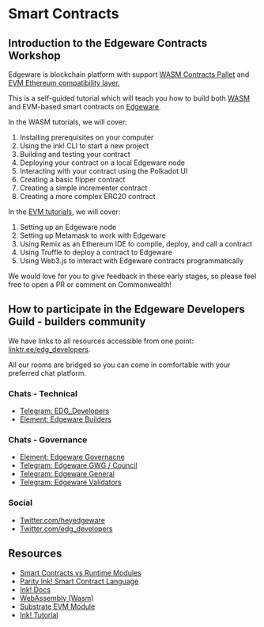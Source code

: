 # Smart Contracts

## Introduction to the Edgeware Contracts Workshop

Edgeware is blockchain platform with support [WASM Contracts Pallet](https://docs.edgewa.re/edgeware-runtime/wasm) and [EVM Ethereum compatibility layer.](https://docs.edgewa.re/edgeware-runtime/evm)

This is a self-guided tutorial which will teach you how to build both [WASM](https://webassembly.org/) and EVM-based smart contracts on [Edgeware](https://github.com/hicommonwealth/edgeware-node).

In the WASM tutorials, we will cover:

1. Installing prerequisites on your computer
2. Using the ink! CLI to start a new project
3. Building and testing your contract
4. Deploying your contract on a local Edgeware node
5. Interacting with your contract using the Polkadot UI
6. Creating a basic flipper contract
7. Creating a simple incrementer contract
8. Creating a more complex ERC20 contract

In the [EVM tutorials](https://docs.edgewa.re/contribute-and-engage/develop/edgeware-smart-contracts/deploy-an-evm-contract), we will cover:

1. Setting up an Edgeware node
2. Setting up Metamask to work with Edgeware
3. Using Remix as an Ethereum IDE to compile, deploy, and call a contract
4. Using Truffle to deploy a contract to Edgeware
5. Using Web3.js to interact with Edgeware contracts programmatically

We would love for you to give feedback in these early stages, so please feel free to open a PR or comment on Commonwealth!

## How to participate in the Edgeware Developers Guild - builders community <a id="how-to-participate-in-the-edgeware-developers-guild-builders-community"></a>

We have links to all resources accessible from one point: [linktr.ee/edg\_developers](https://linktr.ee/edg_developers).

All our rooms are bridged so you can come in comfortable with your preferred chat platform.

### Chats - Technical <a id="chats-technical"></a>

* [Telegram: EDG\_Developers](https://t.me/edg_developers)
* [Element: Edgeware Builders](https://matrix.to/#/!ddnLMXyILAzUofbiMe:matrix.org?via=matrix.org&via=t2bot.io)

### Chats - Governance <a id="chats-governance"></a>

* [Element: Edgeware Governacne](https://matrix.to/#/!LKKkaPSDCjOusugedQ:matrix.org?via=matrix.org&via=t2bot.io&via=decent.modular.im)
* [Telegram: Edgeware GWG / Council](https://t.me/EdgewareGWG)
* [Telegram: Edgeware General](https://t.me/heyedgeware)
* [Telegram: Edgeware Validators](https://t.me/EdgewareValidators)

### Social <a id="social"></a>

* [Twitter.com/heyedgeware](https://twitter.com/heyedgeware)
* [Twitter.com/edg\_developers](https://twitter.com/edg_developers)

## Resources

* [Smart Contracts vs Runtime Modules](https://substrate.dev/docs/en/knowledgebase/smart-contracts/overview#smart-contracts-vs-runtime-modules)
* [Parity Ink! Smart Contract Language](https://github.com/paritytech/ink)
* [Ink! Docs](https://paritytech.github.io/ink-docs/)
* [WebAssembly \(Wasm\)](https://webassembly.org/)
* [Substrate EVM Module](https://substrate.dev/docs/en/knowledgebase/smart-contracts/evm-pallet)
* [Ink! Tutorial](https://substrate.dev/substrate-contracts-workshop/#/)

[    
](https://contracts.edgewa.re/#/0/introduction)

